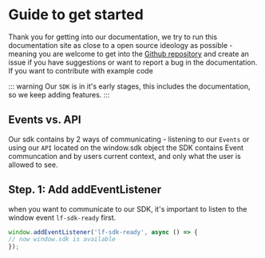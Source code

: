 # Guide to get started

Thank you for getting into our documentation, we try to run this documentation site as close to a open source ideology as possible - meaning you are welcome to get into the [Github repository](https://github.com/leadfamly/sdk-docs) and create an issue if you have suggestions or want to report a bug in the documentation.
If you want to contribute with example code



::: warning
Our `SDK` is in it's early stages, this includes the documentation, so we keep adding features.
:::

## Events vs. API
Our sdk contains by 2 ways of communicating - listening to our `Events` or using our `API` located on the window.sdk object
the SDK contains Event communcation and by users current context, and only what the user is allowed to see.



## Step. 1: Add addEventListener

when you want to communicate to our SDK, it's important to listen to the window event
`lf-sdk-ready` first.
``` javascript 
window.addEventListener('lf-sdk-ready', async () => {
// now window.sdk is available
});
```